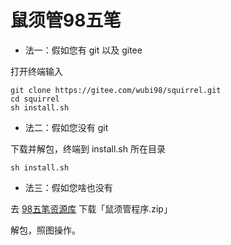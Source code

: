 # 鼠须管98五笔

- 法一：假如您有 git 以及 gitee

打开终端输入

``````
git clone https://gitee.com/wubi98/squirrel.git
cd squirrel
sh install.sh
``````

- 法二：假如您没有 git

下载并解包，终端到 install.sh 所在目录

``````
sh install.sh
``````

- 法三：假如您啥也没有

去 [98五笔资源库](http://98wb.ys168.com/) 下载「鼠须管程序.zip」

解包，照图操作。